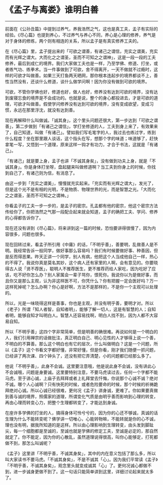 # 《孟子与离娄》谁明白善

------

前面在《公孙丑篇》中提到过养气，养我浩然之气，这也是真工夫，孟子有实际的经验。《尽心篇》也提到养心，不过养气与养心不同，养心是心理的修养，养气是对于身体的修练，两个则有相连的关系，所以孟子是有真实修养工夫的。

在《尽心篇》里，孟子提出来的「可欲之谓善，有诸己之谓信，充实之谓美，充实而有光辉之谓大。大而化之之谓圣，圣而不可知之之谓神」，这是一段一段的工夫修养，最后到成仁的境界。我们大家做工夫也是一样，乃至学佛、修道、打坐，或者练气功、练拳术。当一件事做到了可欲，舍不得离开，一天不做就不过瘾时，这样的可欲才叫做善。如果三天打鱼两天晒网，那你根本连起步的境界都谈不上，善性当然没有，还谈什么修道，谈什么做学问啊！因为你没有做到可欲的境界。

可欲，不管你学佛也好，修道也好，做人也好，修养没有达到可欲的境界，没有达到废寝忘食的境界是不会成功的。也就是说，整个的身心都投进去，才是可欲的道理，可欲才叫做善。假使学问修养没有达到可欲的境界，没有变成欲望，变成习惯，永远在那里浮沈，就没有达到善。

现在再解释什么叫做诚。「诚其身」，这个里头问题还很大，第一步达到「可欲之谓善」，第二步做到「有诸己之谓信」，学打坐修道的人，工夫到身上来了，有效果来了，自己知道，叫做「有诸己」。譬如我们写毛笔字的人，我过去也练过字，练到什么程度？坐在那里跟人谈话，这个指头在写，想那个字的味道；味道够了，赶快拿笔一写，又悟到一个道理，原来这样一钩才有功力，才合于书法，这就是「有诸己」。

「有诸己」就是要上身，孟子也讲「不诚其身矣」，没有做到功夫上身，就是「不诚其身」。你是身体打坐呀，盘起腿来叫做修道啊？当工夫到你身上的时候，你找到自己了，有诸己则为信，有消息了。

由这一步到「充实之谓美」，慢慢就充实起来。「充实而有光辉之谓大」，发光了，但是这个光不是有相的光明，不是物质、物理世界的光，而是智慧之光。「大而化之之谓圣，圣而不可知之之谓神。」

你看孟子的工夫一步一步的，是孟子的密宗。孔孟都有他的密宗，他这个密宗方法传给你了，你把浩然之气那一段配合起来就会知道，孟子的确把工夫、学问、修养的心得都告诉你了。

现在还没有讲到《尽心篇》，将来讲到这一篇的时候，恐怕要讲得很慢了，因为内容很多，问题也很多。

现在回转过来，看孟子所引用《中庸》的话，「不明乎善」，善要明，乱做善人是不明。我经常告诉一般同学，做好事那么容易吗？我们有时候要做好事、种善因，但是反而得恶果。昨天正讲一个同学，别人有病，他把这个人当成他自己一样，热心的不得了。我说你真是莫名其妙，这个病人还有家里的人啊，会有意见的。你要晓得古人说「贤不荐医」，聪明人不推荐医生，更不推荐药给人家吃，因为吃好了应该，吃不好你怎么办？别人家属会一辈子骂你，恨死你。我说你以为是做好事，而且你又是那么主观，认为非这样医不可，你凭什么？你有把握一定会医好吗？万一这样死掉呢？怎么办啊？你心是好啊，方法不是那样的，不是你一个主观可以处理的。

所以，光是一味晓得这样是善事，你也是主观，并没有明乎善，要明才对。所以《老子》所谓「知人者智，自知者明」，能够了解一切人，这是有智慧的人；自知者明，能够自知才叫明白人。智慧人还容易找啊，明白人找不到，因为人都不大容易自知。

所以「不明乎善」这四个字非常简单，但是明善的确很难。再说如何是一个明白的人，我们引用禅宗的话做批注，真正明白自己、明心见性的人才够得上说一个善，不明白的不算善。那么这个明白也有它的层次，什么叫做明白？这是一个问题，所以《孟子》这个书看文字都好懂，非常好懂，但是你看，刚才我们随便一抓问题，已经讲了两次课、四个钟头了，还没有把它弄清楚，小的问题都已经那么多了。

他说「不明乎善」，此身不会诚。这里要注意哦，他是说此身不会诚，没有讲此心不会诚哦，问题是身要诚。这里要特别注意，不要马虎读过去，任何一个字都不能马虎。至于讲心诚，上庙子去拜拜或者上礼拜堂去忏悔，你说那个心诚不诚？绝对不诚。哪个人心诚啊？只有快死的时候，或者危险要命的时候，那个时候的祈祷跪拜绝对心诚。所以心诚已经很难，更何况《孟子》讲身诚，更难了。你如果要真做到善与诚的境界，照儒家的道理，所谓变化气质是由明乎善而影响到心理的转变，再由心理而转变心力，把整个生理都转变了，才能达到身诚。

在座许多学佛的打坐的人，搞得身体可怜兮兮的，因为你的心还不够诚，真诚的话生理为什么不能转变呢？佛学讲一切唯心，心能转物嘛，不能转就是你的心不诚，理也没有明，据我所知道的是这样。所以由心理影响到生理转变，由头发到脚趾尖，每一个细胞都是至诚的，至诚也就是学佛的修定工夫，至诚是必定的，那自然就定了。你不能定，因为你的心散乱，虽然道理说得很高，叫你心能够定，打死都做不到，那怎么叫诚呢？

《孟子》这里讲「不明乎善，不诚其身矣」，其中的内在意义包括了那么多，所以叫大家读书不要马虎。「不诚其身矣」，不是不诚其「心」。因为我们平常读《孟子》「不明乎善，不诚其身矣」，观念里头就变成诚其「心」了。更何况诚心都做不到，进一步诚身更做不到了。这一句话只能简单讲到这里，详细讨论起来就太多了。

